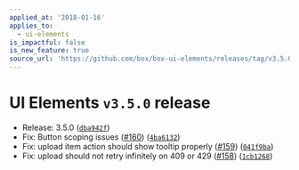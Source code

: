 ```yaml
---
applied_at: '2018-01-16'
applies_to:
  - ui-elements
is_impactful: false
is_new_feature: true
source_url: 'https://github.com/box/box-ui-elements/releases/tag/v3.5.0'
---
```


# UI Elements `v3.5.0` release


* Release: 3.5.0 ([`dba942f`](https://github.com/box/box-ui-elements/commit[`dba942f`](https://github.com/box/box-ui-elements/commit/dba942f)))
* Fix: Button scoping issues ([#160](https://github.com/box/box-ui-elements/pull/160)) ([`4ba6132`](https://github.com/box/box-ui-elements/commit[`4ba6132`](https://github.com/box/box-ui-elements/commit/4ba6132)))
* Fix: upload item action should show tooltip properly ([#159](https://github.com/box/box-ui-elements/pull/159)) ([`041f9ba`](https://github.com/box/box-ui-elements/commit[`041f9ba`](https://github.com/box/box-ui-elements/commit/041f9ba)))
* Fix: upload should not retry infinitely on 409 or 429 ([#158](https://github.com/box/box-ui-elements/pull/158)) ([`1cb1268`](https://github.com/box/box-ui-elements/commit[`1cb1268`](https://github.com/box/box-ui-elements/commit/1cb1268)))



